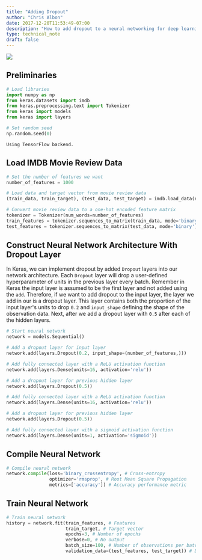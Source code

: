 ```yaml
---
title: "Adding Dropout"
author: "Chris Albon"
date: 2017-12-20T11:53:49-07:00
description: "How to add dropout to a neural networking for deep learning in Python.."
type: technical_note
draft: false
---
```

<a alt="Dropout" href="https://machinelearningflashcards.com">
    <img src="/images/machine_learning_flashcards/Dropout_print.png" class="flashcard center-block">
</a>

## Preliminaries


```python
# Load libraries
import numpy as np
from keras.datasets import imdb
from keras.preprocessing.text import Tokenizer
from keras import models
from keras import layers

# Set random seed
np.random.seed(0)
```

    Using TensorFlow backend.


## Load IMDB Movie Review Data


```python
# Set the number of features we want
number_of_features = 1000

# Load data and target vector from movie review data
(train_data, train_target), (test_data, test_target) = imdb.load_data(num_words=number_of_features)

# Convert movie review data to a one-hot encoded feature matrix
tokenizer = Tokenizer(num_words=number_of_features)
train_features = tokenizer.sequences_to_matrix(train_data, mode='binary')
test_features = tokenizer.sequences_to_matrix(test_data, mode='binary')
```

## Construct Neural Network Architecture With Dropout Layer

In Keras, we can implement dropout by added `Dropout` layers into our network architecture. Each `Dropout` layer will drop a user-defined hyperparameter of units in the previous layer every batch. Remember in Keras the input layer is assumed to be the first layer and not added using the `add`. Therefore, if we want to add dropout to the input layer, the layer we add in our is a dropout layer. This layer contains both the proportion of the input layer's units to drop `0.2` and `input_shape` defining the shape of the observation data. Next, after we add a dropout layer with `0.5` after each of the hidden layers.


```python
# Start neural network
network = models.Sequential()

# Add a dropout layer for input layer
network.add(layers.Dropout(0.2, input_shape=(number_of_features,)))

# Add fully connected layer with a ReLU activation function
network.add(layers.Dense(units=16, activation='relu'))

# Add a dropout layer for previous hidden layer
network.add(layers.Dropout(0.5))

# Add fully connected layer with a ReLU activation function
network.add(layers.Dense(units=16, activation='relu'))

# Add a dropout layer for previous hidden layer
network.add(layers.Dropout(0.5))

# Add fully connected layer with a sigmoid activation function
network.add(layers.Dense(units=1, activation='sigmoid'))
```

## Compile Neural Network


```python
# Compile neural network
network.compile(loss='binary_crossentropy', # Cross-entropy
                optimizer='rmsprop', # Root Mean Square Propagation
                metrics=['accuracy']) # Accuracy performance metric
```

## Train Neural Network


```python
# Train neural network
history = network.fit(train_features, # Features
                      train_target, # Target vector
                      epochs=3, # Number of epochs
                      verbose=0, # No output
                      batch_size=100, # Number of observations per batch
                      validation_data=(test_features, test_target)) # Data for evaluation
```
